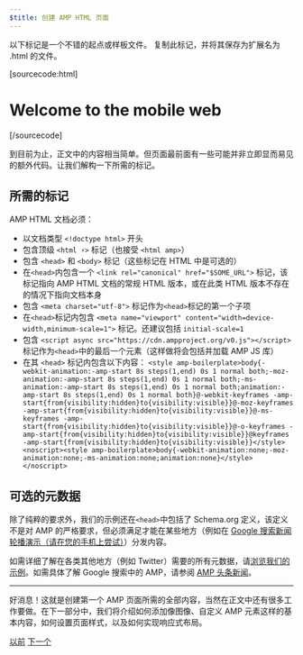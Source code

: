 ```yaml
---
$title: 创建 AMP HTML 页面
---
```


以下标记是一个不错的起点或样板文件。
复制此标记，并将其保存为扩展名为 .html 的文件。

[sourcecode:html]
<!doctype html>
<html amp lang="en">
  <head>
    <meta charset="utf-8">
    <title>Hello, AMPs</title>
    <link rel="canonical" href="http://example.ampproject.org/article-metadata.html">
    <meta name="viewport" content="width=device-width,minimum-scale=1,initial-scale=1">
    <script type="application/ld+json">
      {
        "@context": "http://schema.org",
        "@type": "NewsArticle",
        "headline": "Open-source framework for publishing content",
        "datePublished": "2015-10-07T12:02:41Z",
        "image": [
          "logo.jpg"
        ]
      }
    </script>
    <style amp-boilerplate>body{-webkit-animation:-amp-start 8s steps(1,end) 0s 1 normal both;-moz-animation:-amp-start 8s steps(1,end) 0s 1 normal both;-ms-animation:-amp-start 8s steps(1,end) 0s 1 normal both;animation:-amp-start 8s steps(1,end) 0s 1 normal both}@-webkit-keyframes -amp-start{from{visibility:hidden}to{visibility:visible}}@-moz-keyframes -amp-start{from{visibility:hidden}to{visibility:visible}}@-ms-keyframes -amp-start{from{visibility:hidden}to{visibility:visible}}@-o-keyframes -amp-start{from{visibility:hidden}to{visibility:visible}}@keyframes -amp-start{from{visibility:hidden}to{visibility:visible}}</style><noscript><style amp-boilerplate>body{-webkit-animation:none;-moz-animation:none;-ms-animation:none;animation:none}</style></noscript>
    <script async src="https://cdn.ampproject.org/v0.js"></script>
  </head>
  <body>
    <h1>Welcome to the mobile web</h1>
  </body>
</html>
[/sourcecode]

到目前为止，正文中的内容相当简单。但页面最前面有一些可能并非立即显而易见的额外代码。让我们解构一下所需的标记。

## 所需的标记

AMP HTML 文档必须：

  - 以文档类型 `<!doctype html>` 开头
  - 包含顶级 `<html ⚡>` 标记（也接受 `<html amp>`）
  - 包含 `<head>` 和 `<body>` 标记（这些标记在 HTML 中是可选的）
  - 在`<head>`内包含一个 `<link rel="canonical" href="$SOME_URL">` 标记，该标记指向 AMP HTML 文档的常规 HTML 版本，或在此类 HTML 版本不存在的情况下指向文档本身
  - 包含 `<meta charset="utf-8">` 标记作为`<head>`标记的第一个子项
  - 在`<head>`标记内包含 `<meta name="viewport" content="width=device-width,minimum-scale=1">` 标记。还建议包括 `initial-scale=1`
  - 包含 `<script async src="https://cdn.ampproject.org/v0.js"></script>` 标记作为`<head>`中的最后一个元素（这样做将会包括并加载 AMP JS 库）
  - 在其 `<head>` 标记内包含以下内容：
    `<style amp-boilerplate>body{-webkit-animation:-amp-start 8s steps(1,end) 0s 1 normal both;-moz-animation:-amp-start 8s steps(1,end) 0s 1 normal both;-ms-animation:-amp-start 8s steps(1,end) 0s 1 normal both;animation:-amp-start 8s steps(1,end) 0s 1 normal both}@-webkit-keyframes -amp-start{from{visibility:hidden}to{visibility:visible}}@-moz-keyframes -amp-start{from{visibility:hidden}to{visibility:visible}}@-ms-keyframes -amp-start{from{visibility:hidden}to{visibility:visible}}@-o-keyframes -amp-start{from{visibility:hidden}to{visibility:visible}}@keyframes -amp-start{from{visibility:hidden}to{visibility:visible}}</style><noscript><style amp-boilerplate>body{-webkit-animation:none;-moz-animation:none;-ms-animation:none;animation:none}</style></noscript>`

## 可选的元数据

除了纯粹的要求外，我们的示例还在`<head>`中包括了 Schema.org 定义，该定义不是对 AMP 的严格要求，但必须满足才能在某些地方（例如在 [Google 搜索新闻轮播演示（请在您的手机上尝试）](https://g.co/ampdemo)）分发内容。

如需详细了解在各类其他地方（例如 Twitter）需要的所有元数据，请[浏览我们的示例](https://github.com/ampproject/amphtml/tree/master/examples/metadata-examples)。如需具体了解 Google 搜索中的 AMP，请参阅 [AMP 头条新闻](https://developers.google.com/structured-data/carousels/top-stories)。

<hr>

好消息！这就是创建第一个 AMP 页面所需的全部内容，当然在正文中还有很多工作要做。在下一部分中，我们将介绍如何添加像图像、自定义 AMP 元素这样的基本内容，如何设置页面样式，以及如何实现响应式布局。

<div class="prev-next-buttons">
  <a class="button prev-button" href="{{g.doc('/content/docs/getting_started/create.md', locale=doc.locale).url.path}}"><span class="arrow-prev">以前</span></a>
  <a class="button next-button" href="{{g.doc('/content/docs/getting_started/create/include_image.md', locale=doc.locale).url.path}}"><span class="arrow-next">下一个</span></a>
</div>
